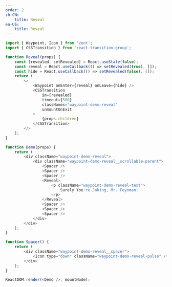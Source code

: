 ```yaml
---
order: 2
zh-CN:
	title: Reveal
en-US:
	title: Reveal
---
```


```js
import { Waypoint, Icon } from 'zent';
import { CSSTransition } from 'react-transition-group';

function Reveal(props) {
	const [revealed, setRevealed] = React.useState(false);
	const reveal = React.useCallback(() => setRevealed(true), []);
	const hide = React.useCallback(() => setRevealed(false), []);
	return (
		<>
			<Waypoint onEnter={reveal} onLeave={hide} />
			<CSSTransition
				in={revealed}
				timeout={500}
				classNames="waypoint-demo-reveal"
				unmountOnExit
			>
				{props.children}
			</CSSTransition>
		</>
	);
}

function Demo(props) {
	return (
		<div className="waypoint-demo-reveal">
			<div className="waypoint-demo-reveal__scrollable-parent">
				<Spacer />
				<Spacer />
				<Spacer />
				<Reveal>
					<p className="waypoint-demo-reveal-text">
						Surely You're Joking, Mr. Feynman!
					</p>
				</Reveal>
				<Spacer />
				<Spacer />
				<Spacer />
			</div>
		</div>
	);
}

function Spacer() {
	return (
		<div className="waypoint-demo-reveal__spacer">
			<Icon type="down" className="waypoint-demo-reveal-pulse" />
		</div>
	);
}

ReactDOM.render(<Demo />, mountNode);
```

<style>
.waypoint-demo-reveal {
  position: relative;
}

.waypoint-demo-reveal__scrollable-parent {
  max-height: 400px;
  overflow: scroll;
  position: relative;
}

.waypoint-demo-reveal__spacer {
  color: #969799;
  font-size: 40px;
  line-height: 200px;
  text-align: center;
}

.waypoint-demo-reveal-text {
	transition: opacity 500ms, transform 500ms;
	text-align: center;
	padding: 10px 0;
}

.waypoint-demo-reveal-enter {
	opacity: 0;
	transform: scale(0.1);
}

.waypoint-demo-reveal-enter-active {
	opacity: 1;
	transform: scale(1);
}

.waypoint-demo-reveal-exit {
	opacity: 1;
	transform: scale(0.9);
}

.waypoint-demo-reveal-exit-active {
	opacity: 0;
	transform: scale(0);
}
</style>
